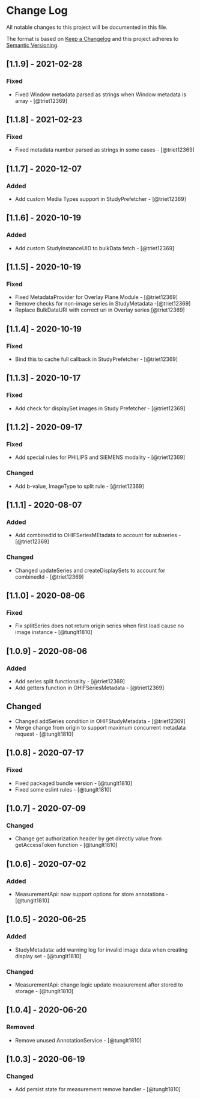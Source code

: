 # Change Log

All notable changes to this project will be documented in this file.

The format is based on [Keep a Changelog](http://keepachangelog.com/en/1.0.0/)
and this project adheres to [Semantic Versioning](http://semver.org/spec/v2.0.0.html).

## [1.1.9] - 2021-02-28
### Fixed
- Fixed Window metadata parsed as strings when Window metadata is array - [@triet12369]

## [1.1.8] - 2021-02-23
### Fixed
- Fixed metadata number parsed as strings in some cases - [@triet12369]

## [1.1.7] - 2020-12-07
### Added
- Add custom Media Types support in StudyPrefetcher - [@triet12369]

## [1.1.6] - 2020-10-19
### Added
- Add custom StudyInstanceUID to bulkData fetch - [@triet12369]

## [1.1.5] - 2020-10-19
### Fixed
- Fixed MetadataProvider for Overlay Plane Module - [@triet12369]
- Remove checks for non-image series in StudyMetadata -[@triet12369]
- Replace BulkDataURI with correct url in Overlay series [@triet12369]

## [1.1.4] - 2020-10-19
### Fixed
- Bind this to cache full callback in StudyPrefetcher - [@triet12369]

## [1.1.3] - 2020-10-17
### Fixed
- Add check for displaySet images in Study Prefetcher - [@triet12369]

## [1.1.2] - 2020-09-17
### Fixed
- Add special rules for PHILIPS and SIEMENS modality - [@triet12369]
### Changed
- Add b-value, ImageType to split rule - [@triet12369]


## [1.1.1] - 2020-08-07
### Added
- Add combinedId to OHIFSeriesMEtadata to account for subseries - [@triet12369]
### Changed
- Changed updateSeries and createDisplaySets to account for combinedId - [@triet12369]

## [1.1.0] - 2020-08-06
### Fixed
- Fix splitSeries does not return origin series when first load cause no image instance - [@tunglt1810]

## [1.0.9] - 2020-08-06
### Added
- Add series split functionality - [@triet12369]
- Add getters function in OHIFSeriesMetadata - [@triet12369]
## Changed
- Changed addSeries condition in OHIFStudyMetadata - [@triet12369]
- Merge change from origin to support maximum concurrent metadata request - [@tunglt1810]

## [1.0.8] - 2020-07-17
### Fixed
- Fixed packaged bundle version - [@tunglt1810]
- Fixed some eslint rules - [@tunglt1810]

## [1.0.7] - 2020-07-09
### Changed
- Change get authorization header by get directly value from getAccessToken function - [@tunglt1810]

## [1.0.6] - 2020-07-02
### Added
- MeasurementApi: now support options for store annotations - [@tunglt1810]

## [1.0.5] - 2020-06-25
### Added
- StudyMetadata: add warning log for invalid image data when creating display set - [@tunglt1810]
### Changed
- MeasurementApi: change logic update measurement after stored to storage - [@tunglt1810]

## [1.0.4] - 2020-06-20
### Removed
- Remove unused AnnotationService - [@tunglt1810]

## [1.0.3] - 2020-06-19
### Changed
- Add persist state for measurement remove handler - [@tunglt1810]